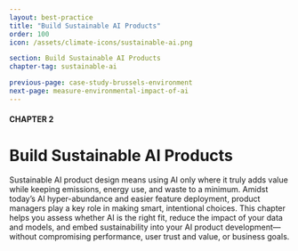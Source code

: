 ```yaml
---
layout: best-practice
title: "Build Sustainable AI Products"
order: 100
icon: /assets/climate-icons/sustainable-ai.png

section: Build Sustainable AI Products
chapter-tag: sustainable-ai

previous-page: case-study-brussels-environment
next-page: measure-environmental-impact-of-ai
---
```


#### CHAPTER 2
# Build Sustainable AI Products

<div class="intro-chapter" style="text-align:left;"> 
  Sustainable AI product design means using AI only where it truly adds value while keeping emissions, energy use, and waste to a minimum. Amidst today’s AI hyper-abundance and easier feature deployment, product managers play a key role in making smart, intentional choices. This chapter helps you assess whether AI is the right fit, reduce the impact of your data and models, and embed sustainability into your AI product development—without compromising performance, user trust and value, or business goals.
</div>

